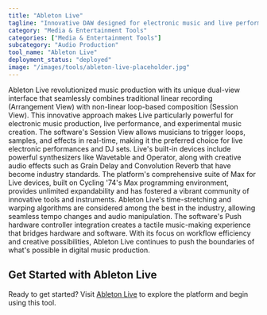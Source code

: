 ```yaml
---
title: "Ableton Live"
tagline: "Innovative DAW designed for electronic music and live performance"
category: "Media & Entertainment Tools"
categories: ["Media & Entertainment Tools"]
subcategory: "Audio Production"
tool_name: "Ableton Live"
deployment_status: "deployed"
image: "/images/tools/ableton-live-placeholder.jpg"
---
```

Ableton Live revolutionized music production with its unique dual-view interface that seamlessly combines traditional linear recording (Arrangement View) with non-linear loop-based composition (Session View). This innovative approach makes Live particularly powerful for electronic music production, live performance, and experimental music creation. The software's Session View allows musicians to trigger loops, samples, and effects in real-time, making it the preferred choice for live electronic performances and DJ sets. Live's built-in devices include powerful synthesizers like Wavetable and Operator, along with creative audio effects such as Grain Delay and Convolution Reverb that have become industry standards. The platform's comprehensive suite of Max for Live devices, built on Cycling '74's Max programming environment, provides unlimited expandability and has fostered a vibrant community of innovative tools and instruments. Ableton Live's time-stretching and warping algorithms are considered among the best in the industry, allowing seamless tempo changes and audio manipulation. The software's Push hardware controller integration creates a tactile music-making experience that bridges hardware and software. With its focus on workflow efficiency and creative possibilities, Ableton Live continues to push the boundaries of what's possible in digital music production.

## Get Started with Ableton Live

Ready to get started? Visit [Ableton Live](https://www.ableton.com/live) to explore the platform and begin using this tool.
